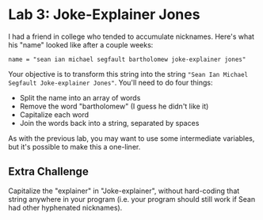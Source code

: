 # Lab 3: Joke-Explainer Jones

I had a friend in college who tended to accumulate nicknames. Here's what his "name" looked like after a couple weeks:

```
name = "sean ian michael segfault bartholomew joke-explainer jones"
```

Your objective is to transform this string into the string `"Sean Ian Michael Segfault Joke-explainer Jones"`. You'll need to do four things:

* Split the name into an array of words
* Remove the word "bartholomew" (I guess he didn't like it)
* Capitalize each word
* Join the words back into a string, separated by spaces

As with the previous lab, you may want to use some intermediate variables, but it's possible to make this a one-liner.

## Extra Challenge

Capitalize the "explainer" in "Joke-explainer", without hard-coding that string anywhere in your program (i.e. your program should still work if Sean had other hyphenated nicknames).
